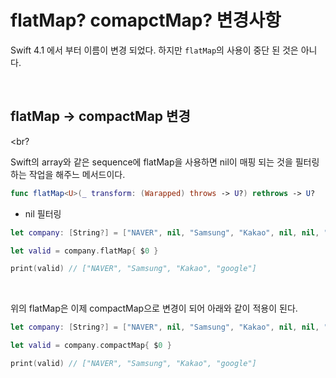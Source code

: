 # flatMap? comapctMap? 변경사항

Swift 4.1 에서 부터 이름이 변경 되었다. 하지만 `flatMap`의 사용이 중단 된 것은 아니다.

<br>

## flatMap -> compactMap 변경  

<br?

Swift의 array와 같은 sequence에 flatMap을 사용하면 nil이 매핑 되는 것을 필터링하는 작업을 해주느 메서드이다.

```swift
func flatMap<U>(_ transform: (Warapped) throws -> U?) rethrows -> U?
```

- nil 필터링

```swift
let company: [String?] = ["NAVER", nil, "Samsung", "Kakao", nil, nil, "google"]

let valid = company.flatMap{ $0 }

print(valid) // ["NAVER", "Samsung", "Kakao", "google"]
```

<br>

위의 flatMap은 이제 compactMap으로 변경이 되어 아래와 같이 적용이 된다.  

```swift
let company: [String?] = ["NAVER", nil, "Samsung", "Kakao", nil, nil, "google"]

let valid = company.compactMap{ $0 }

print(valid) // ["NAVER", "Samsung", "Kakao", "google"]
```



